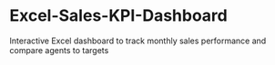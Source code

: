 # Excel-Sales-KPI-Dashboard
Interactive Excel dashboard to track monthly sales performance and compare agents to targets
